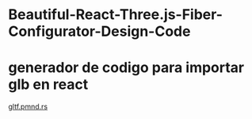 # Beautiful-React-Three.js-Fiber-Configurator-Design-Code

# generador de codigo para importar glb en react
[gltf.pmnd.rs](https://gltf.pmnd.rs/)